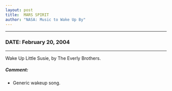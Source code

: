 ```yaml
---
layout: post
title:  MARS SPIRIT
author: "NASA: Music to Wake Up By"
---
```


----
### DATE: February 20, 2004
----
Wake Up Little Susie, by The Everly Brothers.

##### Comment:
* Generic wakeup song.
